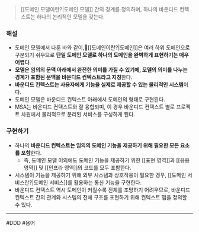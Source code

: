 > [[도메인 모델이란?|도메인 모델]] 간의 경계를 정의하며, 하나의 바운디드 컨텍스트는 하나의 논리적인 모델을 갖는다.
### 해설
- 도메인 모델에서 다룬 바와 같이,[[도메인이란?|도메인]]은 여러 하위 도메인으로 구분되기 쉬우므로 **단일 도메인 모델로 하나의 도메인을 완벽하게 표현하기는 매우 어렵다**.
- **모델은 임의의 문맥 아래에서 완전한 의미를 가질 수 있기에, 모델의 의미를 나누는 경계가 포함된 문맥을 바운디드 컨텍스트라고 지칭**한다.
- **바운디드 컨텍스트는 사용자에게 기능을 실제로 제공할 수 있는 물리적인 시스템**이다.
- 도메인 모델은 바운디드 컨텍스트 아래에서 도메인의 형태로 구현된다.
- MSA는 바운디드 컨텍스트와 잘 융합되며, 이 경우 바운디드 컨텍스트 별로 프로젝트 차원에서 물리적으로 분리된 서비스를 구성하게 된다.
### 구현하기
- 하나의 **바운디드 컨텍스트는 임의의 도메인 기능을 제공하기 위해 필요한 모든 요소를 포함**한다.
	- 즉, 도메인 모델 이외에도 도메인 기능을 제공하기 위한 [[표현 영역]]과 [[응용 영역]] 및 [[인프라 영역]]의 코드를 모두 포함한다.
- 시스템이 기능을 제공하기 위해 외부 시스템과 상호작용이 필요한 경우, [[도메인 서비스란?|도메인 서비스]]를 활용하는 통신 기능을 구현한다.
- 바운디드 컨텍스트 역시 도메인이 커질수록 전체를 조망하기 어려우므로, 바운디드 컨텍스트 간의 관계와 시스템의 전체 구조를 표현하기 위해 컨텍스트 맵을 정의할 수 있다.
---
#DDD #용어 